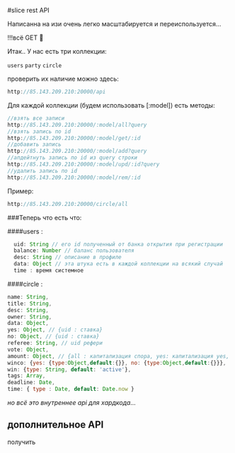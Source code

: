 #slice rest API

Написанна на изи очень легко масштабируется и переиспользуется...

!!!всё GET :metal:

Итак.. У нас есть три коллекции:

`users` `party` `circle`

проверить их наличие можно здесь:

```javascript
http://85.143.209.210:20000/api
```

Для каждой коллекции (будем использовать [:model]) есть методы:

```javascript
//взять все записи
http://85.143.209.210:20000/:model/all?query
//взять запись по id
http://85.143.209.210:20000/:model/get/:id
//добавить запись
http://85.143.209.210:20000/:model/add?query
//апдейтнуть запись по id из query строки
http://85.143.209.210:20000/:model/upd/:id?query
//удалить запись по id
http://85.143.209.210:20000/:model/rem/:id
```
Пример:

```javascript
http://85.143.209.210:20000/circle/all
```

###Теперь что есть что:

####users :

```javascript
  uid: String // его id полученный от банка открытия при регистрации
  balance: Number // баланс пользователя
  desc: String // описание в профиле
  data: Object // эта штука есть в каждой коллекции на всякий случай
  time : время системное
```

####circle :

```javascript
name: String,
title: String,
desc: String,
owner: String,
data: Object,
yes: Object, // {uid : ставка}
no: Object, // {uid : ставка}
referee: String, // uid рефери
vote: Object,
amount: Object, // {all : капитализация спора, yes: капитализация yes, no: капитализация no}
winco: {yes: {type:Object,default:{}}, no: {type:Object,default:{}}},
win: {type: String, default: 'active'},
tags: Array,
deadline: Date,
time: { type : Date, default: Date.now }
```


*но всё это внутреннее api для хардкода...*

## дополнительное API

получить
